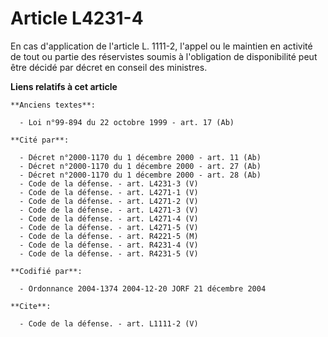 # Article L4231-4

En cas d'application de l'article L. 1111-2, l'appel ou le maintien en activité de tout ou partie des réservistes soumis à
l'obligation de disponibilité peut être décidé par décret en conseil des ministres.

**Liens relatifs à cet article**

	**Anciens textes**:

	  - Loi n°99-894 du 22 octobre 1999 - art. 17 (Ab)

	**Cité par**:

	  - Décret n°2000-1170 du 1 décembre 2000 - art. 11 (Ab)
	  - Décret n°2000-1170 du 1 décembre 2000 - art. 27 (Ab)
	  - Décret n°2000-1170 du 1 décembre 2000 - art. 28 (Ab)
	  - Code de la défense. - art. L4231-3 (V)
	  - Code de la défense. - art. L4271-1 (V)
	  - Code de la défense. - art. L4271-2 (V)
	  - Code de la défense. - art. L4271-3 (V)
	  - Code de la défense. - art. L4271-4 (V)
	  - Code de la défense. - art. L4271-5 (V)
	  - Code de la défense. - art. R4221-5 (M)
	  - Code de la défense. - art. R4231-4 (V)
	  - Code de la défense. - art. R4231-5 (V)

	**Codifié par**:

	  - Ordonnance 2004-1374 2004-12-20 JORF 21 décembre 2004

	**Cite**:

	  - Code de la défense. - art. L1111-2 (V)
